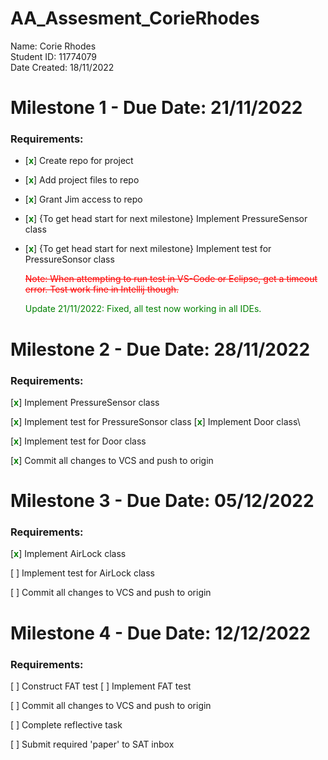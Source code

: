# AA_Assesment_CorieRhodes

Name: Corie Rhodes \
Student ID: 11774079 \
Date Created: 18/11/2022 


# Milestone 1 - Due Date: 21/11/2022

### Requirements:

* [<span style="color:green; font-weight: bold;">x</span>] Create repo for project

* [<span style="color:green; font-weight: bold;">x</span>]  Add project files to repo

* [<span style="color:green; font-weight: bold;">x</span>]  Grant Jim access to repo

* [<span style="color:green; font-weight: bold;">x</span>] \{To get head start for next milestone\} Implement PressureSensor class

* [<span style="color:green; font-weight: bold;">x</span>] \{To get head start for next milestone\} Implement test for PressureSonsor class
  
  <span style="color:red">~~Note: When attempting to run test in VS-Code or Eclipse, get a timeout error. Test work fine in Intellij though.~~</span>
  
  <span style="color:green">Update 21/11/2022: Fixed, all test now working in all IDEs.</span>

# Milestone 2 - Due Date:  28/11/2022

### Requirements:

[<span style="color:green; font-weight: bold;">x</span>] Implement PressureSensor class

[<span style="color:green; font-weight: bold;">x</span>] Implement test for PressureSonsor class
[<span style="color:green; font-weight: bold;">x</span>] Implement Door class\

[<span style="color:green; font-weight: bold;">x</span>] Implement test for Door class

[<span style="color:green; font-weight: bold;">x</span>] Commit all changes to VCS and push to origin

# Milestone 3 - Due Date: 05/12/2022

### Requirements:

[<span style="color:green; font-weight: bold;">x</span>] Implement AirLock class

[ ] Implement test for AirLock class

[ ] Commit all changes to VCS and push to origin

# Milestone 4 - Due Date: 12/12/2022

### Requirements:

[ ] Construct FAT test
[ ] Implement FAT test

[ ] Commit all changes to VCS and push to origin

[ ] Complete reflective task

[ ] Submit required 'paper' to SAT inbox